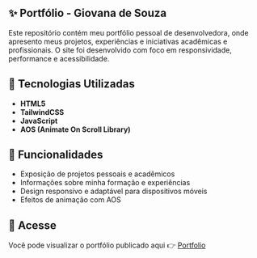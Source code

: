 ## ✨ Portfólio - Giovana de Souza

Este repositório contém meu portfólio pessoal de desenvolvedora, onde apresento meus projetos, experiências e iniciativas acadêmicas e profissionais. O site foi desenvolvido com foco em responsividade, performance e acessibilidade.

## 🚀 Tecnologias Utilizadas

- **HTML5**
- **TailwindCSS**
- **JavaScript**
- **AOS (Animate On Scroll Library)**

## 📌 Funcionalidades

- Exposição de projetos pessoais e acadêmicos
- Informações sobre minha formação e experiências
- Design responsivo e adaptável para dispositivos móveis
- Efeitos de animação com AOS

## 🔗 Acesse

Você pode visualizar o portfólio publicado aqui 👉 [Portfolio](https://portfolio-desouzagios-projects.vercel.app/)


